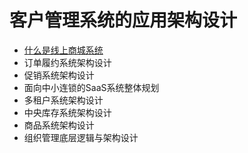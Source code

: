 # 客户管理系统的应用架构设计 

- [什么是线上商城系统](01/README.md)
- 订单履约系统架构设计
- 促销系统架构设计
- 面向中小连锁的SaaS系统整体规划
- 多租户系统架构设计
- 中央库存系统架构设计
- 商品系统架构设计
- 组织管理底层逻辑与架构设计
